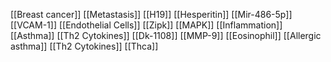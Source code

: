 [[Breast cancer]]
[[Metastasis]]
[[H19]]
[[Hesperitin]]
[[Mir-486-5p]]
[[VCAM-1]]
[[Endothelial Cells]]
[[Zipk]]
[[MAPK]]
[[Inflammation]]
[[Asthma]]
[[Th2 Cytokines]]
[[Dk-1108]]
[[MMP-9]]
[[Eosinophil]]
[[Allergic asthma]]
[[Th2 Cytokines]]
[[Thca]]
